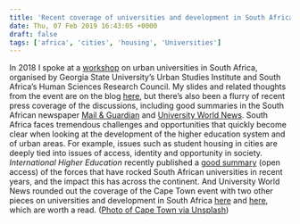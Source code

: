 ```yaml
---
title: 'Recent coverage of universities and development in South Africa'
date: Thu, 07 Feb 2019 16:43:05 +0000
draft: false
tags: ['africa', 'cities', 'housing', 'Universities']
---
```


In 2018 I spoke at a [workshop](https://urbaninstitute.gsu.edu/2018/09/27/locating-the-urban-university-international-dialogues-with-south-african-policy-and-practice/) on urban universities in South Africa, organised by Georgia State University’s Urban Studies Institute and South Africa’s Human Sciences Research Council. My slides and related thoughts from the event are on the blog [here](https://jcransom.com/2018/10/24/six-stages-engagement/), but there’s also been a flurry of recent press coverage of the discussions, including good summaries in the South African newspaper [Mail & Guardian](https://mg.co.za/article/2019-01-18-00-shaping-cities-goes-beyond-student-beds%20) and [University World News](https://www.universityworldnews.com/post.php?story=20190125082635459). South Africa faces tremendous challenges and opportunities that quickly become clear when looking at the development of the higher education system and of urban areas. For example, issues such as student housing in cities are deeply tied into issues of access, identity and opportunity in society. _International Higher Education_ recently published a [good summary](https://ejournals.bc.edu/ojs/index.php/ihe/article/view/10780/9273) (open access) of the forces that have rocked South African universities in recent years, and the impact this has across the continent. And University World News rounded out the coverage of the Cape Town event with two other pieces on universities and development in South Africa [here](https://www.universityworldnews.com/post.php?story=20190122063623313) and [here](https://www.universityworldnews.com/post.php?story=20190122082913457), which are worth a read. ([Photo of Cape Town via Unsplash](https://unsplash.com/photos/s-l5qHB9nCg))
